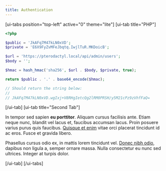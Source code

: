 ```yaml
---
title: Authentication
---
```


[ui-tabs position="top-left" active="0" theme="lite"]
[ui-tab title="PHP"]
```php
<?php

$public = 'JkAFq7M47kLN0xVD';
$private = 'E6X9FyZvMFeJbqtq.IwjlTuR.MKDoicB';

$url = 'https://pterodactyl.local/api/admin/users';
$body = '';

$hmac = hash_hmac('sha256', $url . $body, $private, true);

return $public . '.' . base64_encode($hmac);

// Should return the string below:
//
// JkAFq7M47kLN0xVD.wgIxj+V8RHgIetcQg2lRM0PRSH/y5M21cPz9zVhfFaQ=
```

[/ui-tab]
[ui-tab title="Second Tab"]

In tempor sed sapien **eu porttitor**. Aliquam cursus facilisis ante. Etiam neque nunc, blandit vel lacus et, faucibus accumsan lacus. Proin posuere varius purus quis faucibus. [Quisque et enim](#) vitae orci placerat tincidunt id ac eros. Fusce et gravida libero. 

Phasellus cursus odio ex, in mattis lorem tincidunt vel. [Donec nibh odio](#), dapibus non ligula a, semper ornare massa. Nulla consectetur eu nunc sed ultrices. Integer at turpis dolor.

[/ui-tab]
[/ui-tabs]